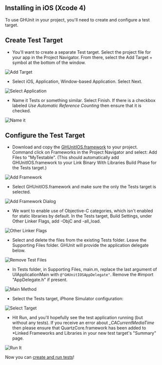 ## Installing in iOS (Xcode 4)

To use GHUnit in your project, you'll need to create and configure a test target.

## Create Test Target

- You'll want to create a separate Test target. Select the project file for your app in the Project Navigator. From there, select the Add Target + symbol at the bottom of the window.

![Add Target](images/1_add_target.png)

- Select iOS, Application, Window-based Application. Select Next.

![Select Application](images/2_select_application.png)

- Name it Tests or something similar. Select Finish. If there is a checkbox labeled *Use Automatic Reference Counting* then ensure that it is checked.

![Name it](images/3_name_it.png)


## Configure the Test Target

- Download and copy the [GHUnitIOS.framework](https://github.com/gabriel/gh-unit/downloads) to your project. Command click on Frameworks in the Project Navigator and select: Add Files to "MyTestable". (This should automatically add GHUnitIOS.framework to your Link Binary With Libraries Build Phase for the Tests target.)

![Add Framework](images/6_add_framework.png)

- Select GHUnitIOS.framework and make sure the only the Tests target is selected.

![Add Framework Dialog](images/7_add_framework_dialog.png)

- We want to enable use of Objective-C categories, which isn't enabled for static libraries by default. In the Tests target, Build Settings, under Other Linker Flags, add -ObjC and -all_load.

![Other Linker Flags](images/8_other_linker_flags.png)

- Select and delete the files from the existing Tests folder. Leave the Supporting Files folder. GHUnit will provide the application delegate below.

![Remove Test Files](images/9_remove_test_files.png)

- In Tests folder, in Supporting Files, main.m, replace the last argument of UIApplicationMain with `@"GHUnitIOSAppDelegate"`. Remove the #import "AppDelegate.h" if present.

![Main Method](images/10_main.png)

- Select the Tests target, iPhone Simulator configuration:

![Select Target](images/11_select_target.png)

- Hit Run, and you'll hopefully see the test application running (but without any tests). If you receive an error about *_CACurrentMediaTime* then please ensure that QuartzCore.framework has been added to *Linked Frameworks and Libraries in your new test target's "Summary" page.

![Run It](images/12_running.png)

Now you can [create and run tests](guide_testing)!
